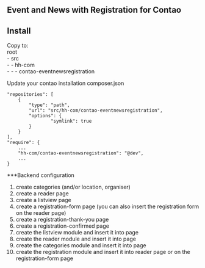 ## Event and News with Registration for Contao


## Install

Copy to:  
root  
\- src  
\- - hh-com  
\- - - contao-eventnewsregistration  

Update your contao installation composer.json
``` code
"repositories": [
    {
        "type": "path",
        "url": "src/hh-com/contao-eventnewsregistration",
        "options": {
                "symlink": true
        }
    }
],
"require": {
    ...
    "hh-com/contao-eventnewsregistration": "@dev",
    ... 
}
```


***Backend configuration
1. create categories (and/or location, organiser)
2. create a reader page
3. create a listview page
4. create a registration-form page (you can also insert the registration form on the reader page)
5. create a registration-thank-you page
6. create a registration-confirmed page
5. create the listview module and insert it into page
6. create the reader module and insert it into page
7. create the categories module and insert it into page
8. create the registration module and insert it into reader page or on the registration-form page

